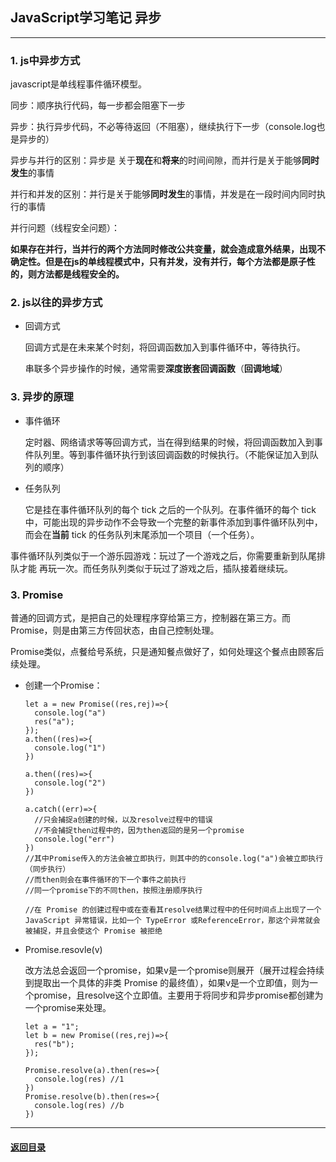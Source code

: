 ## JavaScript学习笔记 异步

---

### 1. js中异步方式

javascript是单线程事件循环模型。

同步：顺序执行代码，每一步都会阻塞下一步

异步：执行异步代码，不必等待返回（不阻塞），继续执行下一步（console.log也是异步的）

异步与并行的区别：异步是 关于**现在**和**将来**的时间间隙，而并行是关于能够**同时发生**的事情

并行和并发的区别：并行是关于能够**同时发生**的事情，并发是在一段时间内同时执行的事情

并行问题（线程安全问题）：

**如果存在并行，当并行的两个方法同时修改公共变量，就会造成意外结果，出现不确定性。但是在js的单线程模式中，只有并发，没有并行，每个方法都是原子性的，则方法都是线程安全的。**

### 2. js以往的异步方式

+ 回调方式

  回调方式是在未来某个时刻，将回调函数加入到事件循环中，等待执行。
  
  串联多个异步操作的时候，通常需要**深度嵌套回调函数**（**回调地域**）



### 3. 异步的原理

+ 事件循环

  定时器、网络请求等等回调方式，当在得到结果的时候，将回调函数加入到事件队列里。等到事件循环执行到该回调函数的时候执行。（不能保证加入到队列的顺序）
  
+ 任务队列

  它是挂在事件循环队列的每个 tick 之后的一个队列。在事件循环的每个 tick 中，可能出现的异步动作不会导致一个完整的新事件添加到事件循环队列中，而会在**当前** tick 的任务队列末尾添加一个项目（一个任务）。

事件循环队列类似于一个游乐园游戏：玩过了一个游戏之后，你需要重新到队尾排队才能 再玩一次。而任务队列类似于玩过了游戏之后，插队接着继续玩。

### 3. Promise

普通的回调方式，是把自己的处理程序穿给第三方，控制器在第三方。而Promise，则是由第三方传回状态，由自己控制处理。

Promise类似，点餐给号系统，只是通知餐点做好了，如何处理这个餐点由顾客后续处理。

+ 创建一个Promise：

  ```
  let a = new Promise((res,rej)=>{
  	console.log("a")
  	res("a");
  });
  a.then((res)=>{
  	console.log("1")
  })
  
  a.then((res)=>{
  	console.log("2")
  })
  
  a.catch((err)=>{
  	//只会捕捉a创建的时候，以及resolve过程中的错误
  	//不会捕捉then过程中的，因为then返回的是另一个promise
  	console.log("err")
  })
  //其中Promise传入的方法会被立即执行，则其中的的console.log("a")会被立即执行（同步执行）
  //而then则会在事件循环的下一个事件之前执行
  //同一个promise下的不同then，按照注册顺序执行
  
  //在 Promise 的创建过程中或在查看其resolve结果过程中的任何时间点上出现了一个 JavaScript 异常错误，比如一个 TypeError 或ReferenceError，那这个异常就会被捕捉，并且会使这个 Promise 被拒绝
  ```

+ Promise.resovle(v)

  改方法总会返回一个promise，如果v是一个promise则展开（展开过程会持续到提取出一个具体的非类 Promise 的最终值），如果v是一个立即值，则为一个promise，且resolve这个立即值。主要用于将同步和异步promise都创建为一个promise来处理。

  ```
  let a = "1";
  let b = new Promise((res,rej)=>{
  	res("b");
  });
  
  Promise.resolve(a).then(res=>{
  	console.log(res) //1
  })
  Promise.resolve(b).then(res=>{
  	console.log(res) //b
  })
  ```

  



---

#### [返回目录](./)